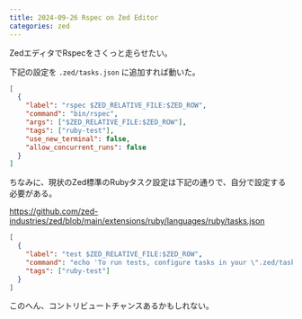 ```yaml
---
title: 2024-09-26 Rspec on Zed Editor
categories: zed
---
```


ZedエディタでRspecをさくっと走らせたい。

下記の設定を `.zed/tasks.json` に追加すれば動いた。

```json
[
  {
    "label": "rspec $ZED_RELATIVE_FILE:$ZED_ROW",
    "command": "bin/rspec",
    "args": ["$ZED_RELATIVE_FILE:$ZED_ROW"],
    "tags": ["ruby-test"],
    "use_new_terminal": false,
    "allow_concurrent_runs": false
  }
]
```

ちなみに、現状のZed標準のRubyタスク設定は下記の通りで、自分で設定する必要がある。

<https://github.com/zed-industries/zed/blob/main/extensions/ruby/languages/ruby/tasks.json>

```json
[
  {
    "label": "test $ZED_RELATIVE_FILE:$ZED_ROW",
    "command": "echo 'To run tests, configure tasks in your \".zed/tasks.json\" file as described in the Ruby extension documentation.'",
    "tags": ["ruby-test"]
  }
]
```

このへん、コントリビュートチャンスあるかもしれない。
